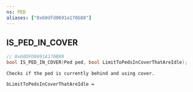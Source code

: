 ```yaml
---
ns: PED
aliases: ["0x60dfd0691a170b88"]
---
```

## IS_PED_IN_COVER

```c
// 0x60DFD0691A170B88
bool IS_PED_IN_COVER(Ped ped, bool LimitToPedsInCoverThatAreIdle);
```

```
Checks if the ped is currently behind and using cover.

bLimitToPedsInCoverThatAreIdle =
```
